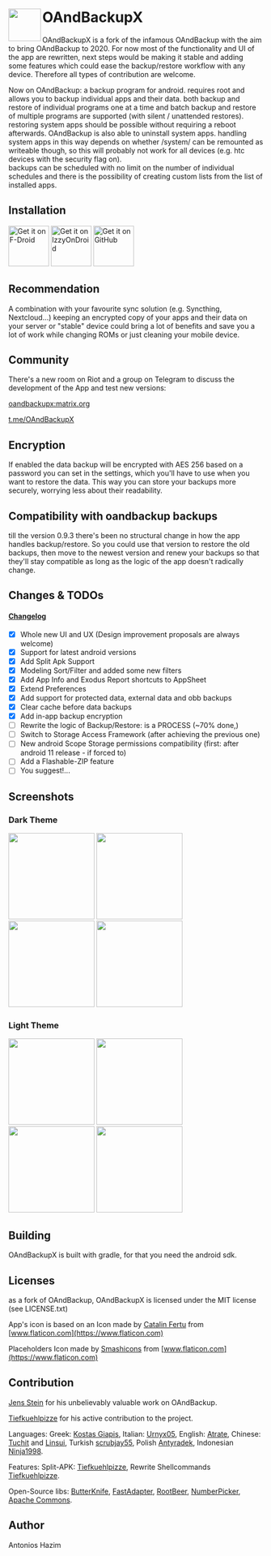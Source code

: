 # OAndBackupX  <img align="left" src="https://raw.githubusercontent.com/machiav3lli/OAndBackupX/master/fastlane/metadata/android/en-US/images/icon.png" width="64" />

OAndBackupX is a fork of the infamous OAndBackup with the aim to bring OAndBackup to 2020. For now most of the functionality and UI of the app are rewritten, next steps would be making it stable and adding some features which could ease the backup/restore workflow with any device. Therefore all types of contribution are welcome.

Now on OAndBackup: a backup program for android. requires root and allows you to backup individual apps and their data.
both backup and restore of individual programs one at a time and batch backup and restore of multiple programs are supported (with silent / unattended restores). 
restoring system apps should be possible without requiring a reboot afterwards. OAndBackup is also able to uninstall system apps. handling system apps in this way depends on whether /system/ can be remounted as writeable though, so this will probably not work for all devices (e.g. htc devices with the security flag on).  
backups can be scheduled with no limit on the number of individual schedules and there is the possibility of creating custom lists from the list of installed apps.

## Installation

[<img src="https://fdroid.gitlab.io/artwork/badge/get-it-on.png" alt="Get it on F-Droid" height="80">](https://f-droid.org/packages/com.machiav3lli.backup/)
[<img src="https://gitlab.com/IzzyOnDroid/repo/-/raw/master/assets/IzzyOnDroid.png" alt="Get it on IzzyOnDroid" height="80">](https://apt.izzysoft.de/fdroid/index/apk/com.machiav3lli.backup)
[<img src="badge_github.png" alt="Get it on GitHub" height="80">](https://github.com/machiav3lli/oandbackupx/releases)

## Recommendation

A combination with your favourite sync solution (e.g. Syncthing, Nextcloud...)  keeping an encrypted copy of your apps and their data on your server or "stable" device could bring a lot of benefits and save you a lot of work while changing ROMs or just cleaning your mobile device.

## Community

There's a new room on Riot and a group on Telegram to discuss the development of the App and test new versions:

[oandbackupx:matrix.org](https://matrix.to/#/!PiXJUneYCnkWAjekqX:matrix.org?via=matrix.org) 

[t.me/OAndBackupX](https://t.me/OAndBackupX)

## Encryption

If enabled the data backup will be encrypted with AES 256 based on a password you can set in the settings, which you'll have to use when you want to restore the data. This way you can store your backups more securely, worrying less about their readability.  

## Compatibility with oandbackup backups

till the version 0.9.3 there's been no structural change in how the app handles backup/restore. So you could use that version to restore the old backups, then move to the newest version and renew your backups so that they'll stay compatible as long as the logic of the app doesn't radically change.

## Changes & TODOs

#### [Changelog](https://github.com/machiav3lli/oandbackupx/blob/master/changelog.md)

- [x] Whole new UI and UX (Design improvement proposals are always welcome)
- [x] Support for latest android versions
- [x] Add Split Apk Support
- [x] Modeling Sort/Filter and added some new filters
- [x] Add App Info and Exodus Report shortcuts to AppSheet
- [x] Extend Preferences
- [x] Add support for protected data, external data and obb backups
- [x] Clear cache before data backups
- [x] Add in-app backup encryption
- [ ] Rewrite the logic of Backup/Restore: is a PROCESS (~70% done,)
- [ ] Switch to Storage Access Framework (after achieving the previous one)
- [ ] New android Scope Storage permissions compatibility (first: after android 11 release - if forced to)
- [ ] Add a Flashable-ZIP feature
- [ ] You suggest!...

## Screenshots

### Dark Theme

<p float="left">
 <img src="/fastlane/metadata/android/en-US/images/phoneScreenshots/1.png" width="170" />
 <img src="/fastlane/metadata/android/en-US/images/phoneScreenshots/2.png" width="170" />
 <img src="/fastlane/metadata/android/en-US/images/phoneScreenshots/3.png" width="170" />
 <img src="/fastlane/metadata/android/en-US/images/phoneScreenshots/4.png" width="170" />
</p>

### Light Theme

<p float="left">
 <img src="/fastlane/metadata/android/en-US/images/phoneScreenshots/5.png" width="170" />
 <img src="/fastlane/metadata/android/en-US/images/phoneScreenshots/6.png" width="170" />
 <img src="/fastlane/metadata/android/en-US/images/phoneScreenshots/7.png" width="170" />
 <img src="/fastlane/metadata/android/en-US/images/phoneScreenshots/8.png" width="170" />
</p>

## Building

OAndBackupX is built with gradle, for that you need the android sdk.

## Licenses

as a fork of OAndBackup, OAndBackupX is licensed under the MIT license (see LICENSE.txt)

App's icon is based on an Icon made by [Catalin Fertu](https://www.flaticon.com/authors/catalin-fertu) from [www.flaticon.com](https://www.flaticon.com)

Placeholders Icon made by [Smashicons](https://www.flaticon.com/authors/smashicons) from [www.flaticon.com](https://www.flaticon.com)

## Contribution

[Jens Stein](https://github.com/jensstein) for his unbelievably valuable work on OAndBackup.

[Tiefkuehlpizze](https://github.com/Tiefkuehlpizze) for his active contribution to the project.

Languages: Greek: [Kostas Giapis](https://github.com/tsiflimagas), Italian: [Urnyx05](https://github.com/Urnyx05), English: [Atrate](https://github.com/Atrate), Chinese: [Tuchit](https://github.com/tuchit) and [Linsui](https://github.com/linsui), Turkish [scrubjay55](https://github.com/scrubjay55), Polish [Antyradek](https://github.com/Antyradek), Indonesian [Ninja1998](https://github.com/NiNjA1998).

Features: Split-APK: [Tiefkuehlpizze](https://github.com/Tiefkuehlpizze), Rewrite Shellcommands [Tiefkuehlpizze](https://github.com/Tiefkuehlpizze).

Open-Source libs: [ButterKnife](https://github.com/JakeWharton/butterknife), [FastAdapter](https://github.com/mikepenz/FastAdapter), [RootBeer](https://github.com/scottyab/rootbeer), [NumberPicker](https://github.com/ShawnLin013/NumberPicker), [Apache Commons](https://commons.apache.org).

## Author

Antonios Hazim
